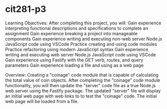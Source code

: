 # cit281-p3

Learning Objectives:
After completing this project, you will:
Gain experience interpreting functional descriptions and specifications to complete an assignment
Gain experience breaking a project into manageable components
Gain experience writing and executing non-web server Node.js JavaScript code using VSCode
Practice creating and using code modules
Practice refactoring using modern JavaScript syntax
Gain experience writing and executing web server Node.js JavaScript code using VSCode
Gain experience using Fastify with the GET verb, routes, and query parameters
Gain experience loading a file and using as a web page

Overview:
Creating a "coinage" code module that is capable of calculating the total value of coin objects. After completing the "coinage" code module functionality, you will then update the "server" code file as a true Node.js web server using the Fastify package. The updated "server" file will display an initial web page with web links to to test the "coinage" code. The initial web page will be loaded from a file.
